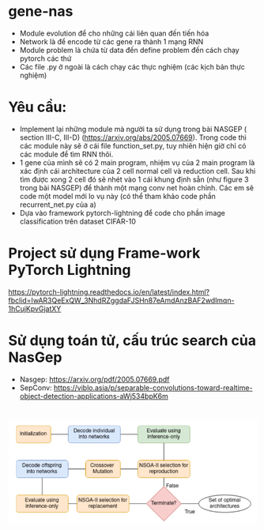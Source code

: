 # gene-nas
- Module evolution để cho những cái liên quan đến tiến hóa
- Network là để encode từ các gene ra thành 1 mạng RNN
- Module problem là chứa từ data đến define problem đến cách chạy pytorch các thứ
- Các file .py ở ngoài là cách chạy các thực nghiệm (các kịch bản thực nghiệm)

# Yêu cầu:
- Implement lại những module mà người ta sử dụng trong bài NASGEP  ( section III-C, III-D) (https://arxiv.org/abs/2005.07669). Trong code thì các module này sẽ ở cái file function_set.py, tuy nhiên hiện giờ chỉ có các module để tìm RNN thôi.
- 1 gene của mình sẽ có 2 main program, nhiệm vụ của 2 main program là xác định cái architecture của 2 cell normal cell và reduction cell. Sau khi tìm được xong 2 cell đó sẽ nhét vào 1 cái khung định sẵn (như figure 3 trong bài NASGEP) để thành một mạng conv net hoàn chỉnh. Các em sẽ code một model mới lo vụ này (có thể tham khảo code phần recurrent_net.py của a)
- Dựa vào framework pytorch-lightning để code cho phần image classification trên dataset CIFAR-10

# Project sử dụng Frame-work PyTorch Lightning
https://pytorch-lightning.readthedocs.io/en/latest/index.html?fbclid=IwAR3QeExQW_3NhdRZggdaFJSHn87eAmdAnzBAF2wdlmqn-1hCujKpvGjatXY

# Sử dụng toán tử, cấu trúc search của NasGep
- Nasgep: https://arxiv.org/pdf/2005.07669.pdf
- SepConv: https://viblo.asia/p/separable-convolutions-toward-realtime-object-detection-applications-aWj534bpK6m

#
![alt text](https://github.com/huydang2k/genenas_cv_implement/blob/main/geneNas/image.png)
